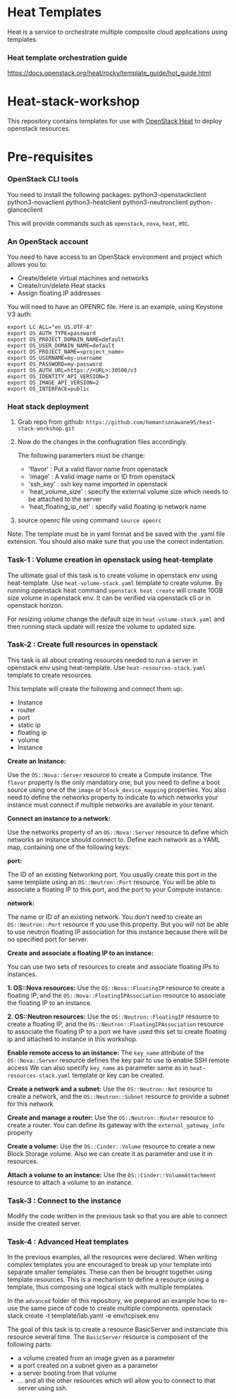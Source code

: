 # Heat Templates
Heat is a service to orchestrate multiple composite cloud applications using templates.

### Heat template orchestration guide
https://docs.openstack.org/heat/rocky/template_guide/hot_guide.html

# Heat-stack-workshop
This repository contains templates for use with [OpenStack Heat](https://wiki.openstack.org/wiki/Heat) to deploy openstack resources.

# Pre-requisites

### OpenStack CLI tools

You need to install the following packages: 
python3-openstackclient 
python3-novaclient 
python3-heatclient 
python3-neutronclient 
python-glanceclient

This will provide commands such as `openstack`, `nova`, `heat`, etc.

### An OpenStack account

You need to have access to an OpenStack environment and project which allows
you to:

* Create/delete virtual machines and networks
* Create/run/delete Heat stacks
* Assign floating IP addresses

You will need to have an OPENRC file.  Here is an example, using Keystone V3
auth:
```
export LC_ALL="en_US.UTF-8"
export OS_AUTH_TYPE=password
export OS_PROJECT_DOMAIN_NAME=default
export OS_USER_DOMAIN_NAME=default
export OS_PROJECT_NAME=<project_name>
export OS_USERNAME=my-username
export OS_PASSWORD=my-password
export OS_AUTH_URL=https://<URL>:30500/v3
export OS_IDENTITY_API_VERSION=3
export OS_IMAGE_API_VERSION=2
export OS_INTERFACE=public
```
### Heat stack deployment

  1. Grab repo from github:
     ```https://github.com/hemantsonawane95/heat-stack-workshop.git```
  2. Now do the changes in the confiugration files accordingly.
     
     The following paramerters must be change:
     * 'flavor' : Put a valid flavor name from openstack
     * 'image'  : A valid image name or ID from openstack
     * 'ssh_key' : ssh key name imported in openstack
     * 'heat_volume_size' : specify the external volume size which needs to be attached to the server
     * 'heat_floating_ip_net' : specify valid floating ip network name
  3. source openrc file using command `source openrc`

Note: The template must be in yaml format and be saved with the .yaml file extension. You should also make sure that you use the correct indentation. 

### Task-1 : Volume creation in openstack using heat-template

The ultimate goal of this task is to create volume in openstack env using heat-template. Use `heat-volume-stack.yaml` template to create volume. 
By running openstack heat command `openstack heat create` will create 10GB size volume in openstack env. It can be verified via openstack cli or in openstack horizon. 

For resizing volume change the default size in `heat-volume-stack.yaml` and then running stack update will resize the volume to updated size.


### Task-2 : Create full resources in openstack 

This task is all about creating resources needed to run a server in openstack env using heat-template. Use `heat-resources-stack.yaml` template to create resources.

This template will create the following and connect them up:
  
  * Instance
  * router
  * port 
  * static ip 
  * floating ip 
  * volume 
  * Instance 
  
**Create an Instance:**

Use the `OS::Nova::Server` resource to create a Compute instance. The `flavor` property is the only mandatory one, but you need to define a boot source using one of the `image` or `block_device_mapping` properties.
You also need to define the networks property to indicate to which networks your instance must connect if multiple networks are available in your tenant.

**Connect an instance to a network:**

Use the networks property of an `OS::Nova::Server` resource to define which networks an instance should connect to. Define each network as a YAML map, containing one of the following keys:

**port:**

The ID of an existing Networking port. You usually create this port in the same template using an `OS::Neutron::Port` resource. You will be able to associate a floating IP to this port, and the port to your Compute instance.

**network:**

The name or ID of an existing network. You don’t need to create an `OS::Neutron::Port` resource if you use this property. But you will not be able to use neutron floating IP association for this instance because there will be no specified port for server.

**Create and associate a floating IP to an instance:**

You can use two sets of resources to create and associate floating IPs to instances.
 
**1. OS::Nova resources:**
    Use the `OS::Nova::FloatingIP` resource to create a floating IP, and the `OS::Nova::FloatingIPAssociation` resource to associate the floating IP to an instance.
 
**2. OS::Neutron resources:**
    Use the `OS::Neutron::FloatingIP` resource to create a floating IP, and the `OS::Neutron::FloatingIPAssociation` resource to associate the floating IP to a port
    we have used this set to create floating ip and attached to instance in this workshop.

**Enable remote access to an instance:**
  The `key_name` attribute of the `OS::Nova::Server` resource defines the key pair to use to enable SSH remote access
  We can also specify `key_name` as parameter same as in `heat-resources-stack.yaml` template or key can be created.

**Create a network and a subnet:**
  Use the `OS::Neutron::Net` resource to create a network, and the `OS::Neutron::Subnet` resource to provide a subnet for this network

**Create and manage a router:** 
  Use the `OS::Neutron::Router` resource to create a router. You can define its gateway with the `external_gateway_info` property
  
**Create a volume:**
  Use the `OS::Cinder::Volume` resource to create a new Block Storage volume. Also we can create it as parameter and use it in resources.

**Attach a volume to an instance:**
  Use the `OS::Cinder::VolumeAttachment` resource to attach a volume to an instance.

### Task-3 : Connect to the instance

  Modify the code written in the previous task so that you are able to connect inside the created server.

### Task-4 : Advanced Heat templates

  In the previous examples, all the resources were declared. When writing complex templates you are encouraged to break up your template into separate smaller templates. These can then be brought together using template resources. This is a mechanism to define a resource using a template, thus composing one logical stack with multiple templates.

  In the `advanced` folder of this repository, we prepared an example how to re-use the same piece of code to create multiple components. 
    openstack stack create -t template/lab.yaml -e env/tcpisek.env <stack-name>

  The goal of this task is to create a resource BasicServer and instanciate this resource several time.
  The `BasicServer` resource is composent of the following parts:
  - a volume created from an image given as a parameter
  - a port created on a subnet given as a parameter
  - a server booting from that volume
  - ... and all the other resources which will allow you to connect to that server using ssh.


